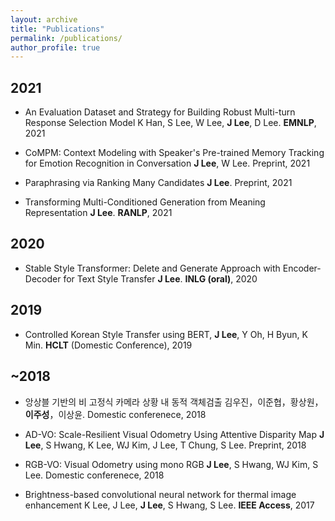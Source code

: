 ```yaml
---
layout: archive
title: "Publications"
permalink: /publications/
author_profile: true
---
```


## 2021
* An Evaluation Dataset and Strategy for Building Robust Multi-turn Response Selection Model
K Han, S Lee, W Lee, **J Lee**, D Lee. **EMNLP**, 2021    

- CoMPM: Context Modeling with Speaker's Pre-trained Memory Tracking for Emotion Recognition in Conversation
**J Lee**, W Lee. Preprint, 2021

- Paraphrasing via Ranking Many Candidates
**J Lee**. Preprint, 2021

- Transforming Multi-Conditioned Generation from Meaning Representation
**J Lee**. **RANLP**, 2021

## 2020
- Stable Style Transformer: Delete and Generate Approach with Encoder-Decoder for Text Style Transfer
**J Lee**. **INLG (oral)**, 2020
 
## 2019
- Controlled Korean Style Transfer using BERT, 
**J Lee**, Y Oh, H Byun, K Min. **HCLT** (Domestic Conference), 2019

## ~2018
- 앙상블 기반의 비 고정식 카메라 상황 내 동적 객체검출
김우진，이준협，황상원，**이주성**，이상윤. Domestic conferenece, 2018

- AD-VO: Scale-Resilient Visual Odometry Using Attentive Disparity Map
**J Lee**, S Hwang, K Lee, WJ Kim, J Lee, T Chung, S Lee. Preprint, 2018

- RGB-VO: Visual Odometry using mono RGB
**J Lee**, S Hwang, WJ Kim, S Lee. Domestic conferenece, 2018

- Brightness-based convolutional neural network for thermal image enhancement
K Lee, J Lee, **J Lee**, S Hwang, S Lee. **IEEE Access**, 2017
